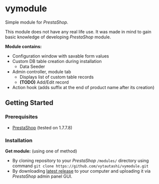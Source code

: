 # vymodule
Simple module for *PrestaShop*.

This module does not have any real life use. It was made in mind to gain basic knowledge of developing *PrestaShop* module.

**Module contains:**
- Configuration window with savable form values
- Custom DB table creation during installation
  - Data Seeder
- Admin controller, module tab
  - Displays list of custom table records
  - **(TODO)** Add/Edit record
- Action hook (adds suffix at the end of product name after its creation)

## Getting Started

### Prerequisites
- [PrestaShop](https://github.com/PrestaShop/PrestaShop/releases) (tested on 1.7.7.8)

### Installation
**Get module:** (using one of method)
- By cloning repository to your *PrestaShop* `/modules/` directory using command `git clone https://github.com/vytautashi/vymodule.git`
- By downloading [latest release](../../releases/latest/) to your computer and uploading it via *PrestaShop* admin panel GUI.